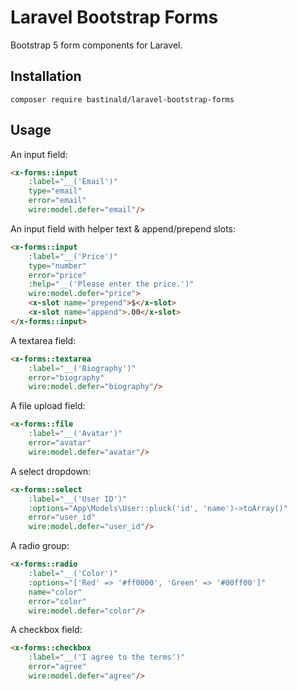 # Laravel Bootstrap Forms

Bootstrap 5 form components for Laravel.

## Installation

```console
composer require bastinald/laravel-bootstrap-forms
```

## Usage

An input field:

```html
<x-forms::input
    :label="__('Email')"
    type="email"
    error="email"
    wire:model.defer="email"/>
```

An input field with helper text & append/prepend slots:

```html
<x-forms::input
    :label="__('Price')"
    type="number"
    error="price"
    :help="__('Please enter the price.')"
    wire:model.defer="price">
    <x-slot name="prepend">$</x-slot>
    <x-slot name="append">.00</x-slot>
</x-forms::input>
```

A textarea field:

```html
<x-forms::textarea
    :label="__('Biography')"
    error="biography"
    wire:model.defer="biography"/>
```

A file upload field:

```html
<x-forms::file
    :label="__('Avatar')"
    error="avatar"
    wire:model.defer="avatar"/>
```

A select dropdown:

```html
<x-forms::select
    :label="__('User ID')"
    :options="App\Models\User::pluck('id', 'name')->toArray()"
    error="user_id"
    wire:model.defer="user_id"/>
```

A radio group:

```html
<x-forms::radio
    :label="__('Color')"
    :options="['Red' => '#ff0000', 'Green' => '#00ff00']"
    name="color"
    error="color"
    wire:model.defer="color"/>
```

A checkbox field:

```html
<x-forms::checkbox
    :label="__('I agree to the terms')"
    error="agree"
    wire:model.defer="agree"/>
```
